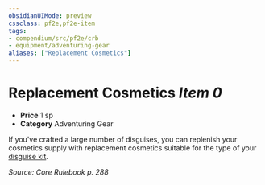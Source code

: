 ```yaml
---
obsidianUIMode: preview
cssclass: pf2e,pf2e-item
tags:
- compendium/src/pf2e/crb
- equipment/adventuring-gear
aliases: ["Replacement Cosmetics"]
---
```

# Replacement Cosmetics *Item 0*  

- **Price** 1 sp
- **Category** Adventuring Gear

If you've crafted a large number of disguises, you can replenish your cosmetics supply with replacement cosmetics suitable for the type of your [disguise kit](disguise-kit.md).

*Source: Core Rulebook p. 288*